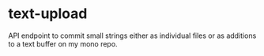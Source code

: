 # text-upload
API endpoint to commit small strings either as individual files or as additions to a text buffer on my mono repo.
